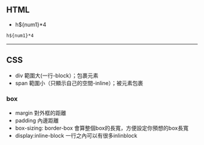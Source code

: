 ## HTML
- h${num1}*4

```html
h${num1}*4
```
----
## CSS
- div 
範圍大(一行-block）；包裹元素
- span 
範圍小（只顯示自己的空間-inline）；被元素包裹

### box
- margin 對外框的距離
- padding 內邊距離
- box-sizing: border-box 會算整個box的長寬，方便設定你預想的box長寬
- display:inline-block 一行之內可以有很多inlinblock
